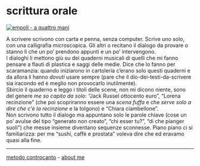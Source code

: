 # scrittura orale

[![](https://live.staticflickr.com/65535/51792855421_1d8fde7e15.jpg "empoli - a quattro mani")](https://flic.kr/s/aHBqjzwAJ2)  

A scrivere scrivono con carta e penna, senza computer. Scrive uno solo, con una calligrafia microscopica. Gli altri o recitano il dialogo da provare o stanno lì che un po’ prendono appunti e un po’ intervengono.  
I dialoghi li mettono giù su dei quaderni musicali di quelli che mi fanno pensare a flauti di plastica e saggi delle medie. Dice che lo fanno per scaramanzia: quando iniziarono in cartoleria c’erano solo questi quaderni e da allora li hanno *dovuti* usare sempre (pare che il dio-dei-testi-da-scrivere sia iracondo ed è meglio non provocarlo inutilmente).  
Sbircio il quaderno e leggo i titoli delle scene, non mi dicono niente, sono del genere *me so capito da solo*: “Jack Russel ottocento euro”, “Lorena recinzione” (che poi scopriranno essere una *scena fuffa* e che *serve solo a dire che c'è la recinzione* e la tolgono) e “Chiara ciambellone”.  
Non scrivono tutto il dialogo ma appuntano solo le parole chiave (cose un po’ avulse del tipo “generato non creato”, “chi esser tu?”, “di che pianger suoli”) che messe insieme diventano sequenze sconnesse. Piano piano ci si familiarizza: per me “sushi, caffè e prostata” voleva dire che ed eravamo quasi alla fine.  

---   
[metodo controcanto](https://cacioman.github.io/controcanto000.html) - [about me](https://about.me/cacioman) 
